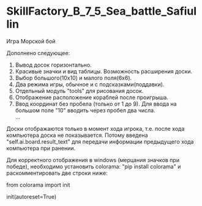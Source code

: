 # SkillFactory_B_7_5_Sea_battle_Safiullin

Игра Морской бой

Дополнено следующее:
1. Вывод досок горизонтально.
2. Красивые значки и вид таблицы. Возможность расширения доски.
3. Выбор большого(10х10) и малого поля(6х6).
4. Два режима игры, обычное и с подсказками(поддавки).
5. Отдельный модуль "tools" для рисования досок.
6. Отображение расположение кораблей после проигрыша.
7. Ввод координат без пробела (только от 1 до 9). Для ввода
    на большом поле "10" вводить через пробел два числа.  
    ...

Доски отображаются только в момент хода игрока, т.е. после хода компьютера
 доска не показывается. Потому введена "self.ai.board.result_text" для
  передачи информации предыдущего хода компьютера при ранении.


 Для корректного отображения в windows (мерцания значков при победе),
  необходимо установить colorama: "pip install colorama" и раскомментировать
   две строки ниже:

 from colorama import init

 init(autoreset=True)

